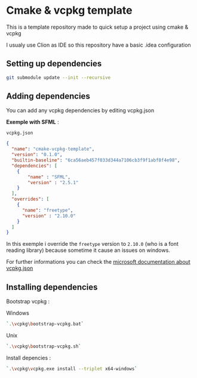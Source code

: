 # Cmake & vcpkg template

This is a template repository made to quick setup a project using cmake & vcpkg

I usualy use Clion as IDE so this repository have a basic .idea configuration

## Setting up dependencies

```bash
git submodule update --init --recursive
```

## Adding dependencies

You can add any vcpkg dependencies by editing vcpkg.json

__Exemple with SFML__ :

`vcpkg.json`
```json
{
  "name": "cmake-vcpkg-template",
  "version": "0.1.0",
  "builtin-baseline": "6ca56aeb457f033d344a7106cb3f9f1abf8f4e98",
  "dependencies": [
    {
        "name" : "SFML",
        "version" : "2.5.1"
    }
  ],
  "overrides": [
    {
      "name": "freetype",
      "version" : "2.10.0"
    }
  ]
}
```

In this exemple i override the `freetype` version to `2.10.0` (who is a font reading library) because sometime it cause an issues on windows.

For further informations you can check the [microsoft documentation about vcpkg.json](https://learn.microsoft.com/en-us/vcpkg/reference/vcpkg-json)

## Installing dependencies

Bootstrap vcpkg :

Windows
```bash
`.\vcpkg\bootstrap-vcpkg.bat`
```

Unix
```bash
`.\vcpkg\bootstrap-vcpkg.sh`
```

Install depencies :

```bash
`.\vcpkg\vcpkg.exe install --triplet x64-windows`
```
